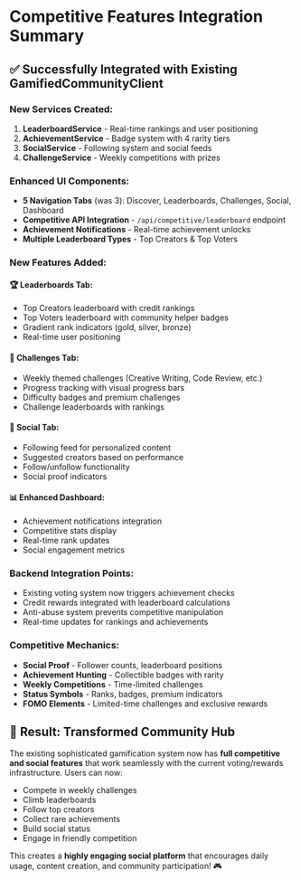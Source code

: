 # Competitive Features Integration Summary

## ✅ Successfully Integrated with Existing GamifiedCommunityClient

### **New Services Created:**
1. **LeaderboardService** - Real-time rankings and user positioning
2. **AchievementService** - Badge system with 4 rarity tiers
3. **SocialService** - Following system and social feeds
4. **ChallengeService** - Weekly competitions with prizes

### **Enhanced UI Components:**
- **5 Navigation Tabs** (was 3): Discover, Leaderboards, Challenges, Social, Dashboard
- **Competitive API Integration** - `/api/competitive/leaderboard` endpoint
- **Achievement Notifications** - Real-time achievement unlocks
- **Multiple Leaderboard Types** - Top Creators & Top Voters

### **New Features Added:**

#### **🏆 Leaderboards Tab:**
- Top Creators leaderboard with credit rankings
- Top Voters leaderboard with community helper badges
- Gradient rank indicators (gold, silver, bronze)
- Real-time user positioning

#### **🎯 Challenges Tab:**
- Weekly themed challenges (Creative Writing, Code Review, etc.)
- Progress tracking with visual progress bars
- Difficulty badges and premium challenges
- Challenge leaderboards with rankings

#### **👥 Social Tab:**
- Following feed for personalized content
- Suggested creators based on performance
- Follow/unfollow functionality
- Social proof indicators

#### **📊 Enhanced Dashboard:**
- Achievement notifications integration
- Competitive stats display
- Real-time rank updates
- Social engagement metrics

### **Backend Integration Points:**
- Existing voting system now triggers achievement checks
- Credit rewards integrated with leaderboard calculations
- Anti-abuse system prevents competitive manipulation
- Real-time updates for rankings and achievements

### **Competitive Mechanics:**
- **Social Proof** - Follower counts, leaderboard positions
- **Achievement Hunting** - Collectible badges with rarity
- **Weekly Competitions** - Time-limited challenges
- **Status Symbols** - Ranks, badges, premium indicators
- **FOMO Elements** - Limited-time challenges and exclusive rewards

## 🚀 Result: Transformed Community Hub

The existing sophisticated gamification system now has **full competitive and social features** that work seamlessly with the current voting/rewards infrastructure. Users can now:

- Compete in weekly challenges
- Climb leaderboards 
- Follow top creators
- Collect rare achievements
- Build social status
- Engage in friendly competition

This creates a **highly engaging social platform** that encourages daily usage, content creation, and community participation! 🎮
